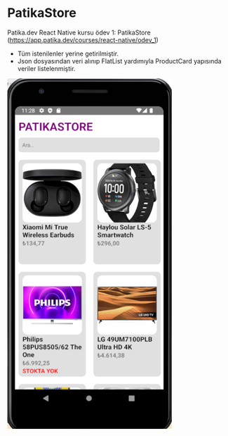 # PatikaStore 
Patika.dev React Native kursu ödev 1: PatikaStore (https://app.patika.dev/courses/react-native/odev_1)

- Tüm istenilenler yerine getirilmiştir.
- Json dosyasından veri alınıp FlatList yardımıyla ProductCard yapısında veriler listelenmiştir.

<img  src="patikastoress.png" width="375" height="796.5"/>
